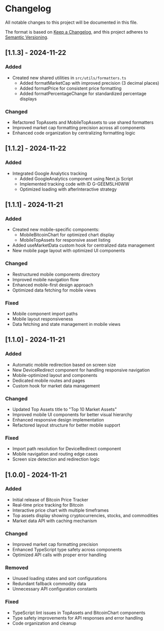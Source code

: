# Changelog

All notable changes to this project will be documented in this file.

The format is based on [Keep a Changelog](https://keepachangelog.com/en/1.0.0/),
and this project adheres to [Semantic Versioning](https://semver.org/spec/v2.0.0.html).

## [1.1.3] - 2024-11-22

### Added
- Created new shared utilities in `src/utils/formatters.ts`
  - Added formatMarketCap with improved precision (3 decimal places)
  - Added formatPrice for consistent price formatting
  - Added formatPercentageChange for standardized percentage displays

### Changed
- Refactored TopAssets and MobileTopAssets to use shared formatters
- Improved market cap formatting precision across all components
- Enhanced code organization by centralizing formatting logic

## [1.1.2] - 2024-11-22

### Added
- Integrated Google Analytics tracking
  - Added GoogleAnalytics component using Next.js Script
  - Implemented tracking code with ID G-GEEM5LH0WW
  - Optimized loading with afterInteractive strategy

## [1.1.1] - 2024-11-21

### Added
- Created new mobile-specific components:
  - MobileBitcoinChart for optimized chart display
  - MobileTopAssets for responsive asset listing
- Added useMarketData custom hook for centralized data management
- New mobile page layout with optimized UI components

### Changed
- Restructured mobile components directory
- Improved mobile navigation flow
- Enhanced mobile-first design approach
- Optimized data fetching for mobile views

### Fixed
- Mobile component import paths
- Mobile layout responsiveness
- Data fetching and state management in mobile views

## [1.1.0] - 2024-11-21

### Added
- Automatic mobile redirection based on screen size
- New DeviceRedirect component for handling responsive navigation
- Mobile-optimized layout and components
- Dedicated mobile routes and pages
- Custom hook for market data management

### Changed
- Updated Top Assets title to "Top 10 Market Assets"
- Improved mobile UI components for better visual hierarchy
- Enhanced responsive design implementation
- Refactored layout structure for better mobile support

### Fixed
- Import path resolution for DeviceRedirect component
- Mobile navigation and routing edge cases
- Screen size detection and redirection logic

## [1.0.0] - 2024-11-21

### Added
- Initial release of Bitcoin Price Tracker
- Real-time price tracking for Bitcoin
- Interactive price chart with multiple timeframes
- Top assets display showing cryptocurrencies, stocks, and commodities
- Market data API with caching mechanism

### Changed
- Improved market cap formatting precision
- Enhanced TypeScript type safety across components
- Optimized API calls with proper error handling

### Removed
- Unused loading states and sort configurations
- Redundant fallback commodity data
- Unnecessary API configuration constants

### Fixed
- TypeScript lint issues in TopAssets and BitcoinChart components
- Type safety improvements for API responses and error handling
- Code organization and cleanup
